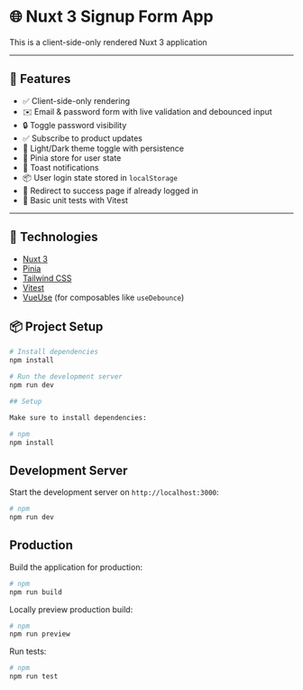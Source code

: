 # 🌐 Nuxt 3 Signup Form App

This is a client-side-only rendered Nuxt 3 application

---

## 🚀 Features

- ✅ Client-side-only rendering
- ✉️ Email & password form with live validation and debounced input
- 🔒 Toggle password visibility
- ✅ Subscribe to product updates
- 🌈 Light/Dark theme toggle with persistence
- 🍍 Pinia store for user state
- 🍞 Toast notifications
- 📦 User login state stored in `localStorage`
- 🔁 Redirect to success page if already logged in
- 🧪 Basic unit tests with Vitest

---

## 🧰 Technologies

- [Nuxt 3](https://nuxt.com)
- [Pinia](https://pinia.vuejs.org/)
- [Tailwind CSS](https://tailwindcss.com)
- [Vitest](https://vitest.dev/)
- [VueUse](https://vueuse.org/) (for composables like `useDebounce`)

## 📦 Project Setup

```bash
# Install dependencies
npm install

# Run the development server
npm run dev

## Setup

Make sure to install dependencies:

# npm
npm install
```

## Development Server

Start the development server on `http://localhost:3000`:

```bash
# npm
npm run dev
```

## Production

Build the application for production:

```bash
# npm
npm run build
```

Locally preview production build:

```bash
# npm
npm run preview
```

Run tests:

```bash
# npm
npm run test
```
